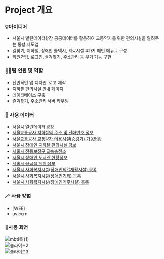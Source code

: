 <h1>Project 개요</h1>

<h3> 💡아이디어 </h3>

* 서울시 열린데이터광장 공공데이터를 활용하여 교통약자를 위한 편의시설을 알려주는 통합 지도앱
* 길찾기, 지하철, 장애인 콜택시, 의료시설 4가지 메인 메뉴로 구성
* 회원가입, 로그인, 즐겨찾기, 주소관리 등 부가 기능 구현

  
<h3> 👩‍💻팀 인원 및 역할 </h3>

* 전반적인 앱 디자인, 로고 제작
* 지하철 편의시설 안내 페이지
* 데이터베이스 구축
* 즐겨찾기, 주소관리 서버 라우팅

 
<h3>📌 사용 데이터 </h3>

* 서울시 열린데이터 광장
* [서울교통공사 지하철역 주소 및 전화번호 정보](https://data.seoul.go.kr/dataList/OA-12035/S/1/datasetView.do)
* [서울교통공사 교통약자 이용시설(승강기) 가동현황](https://data.seoul.go.kr/dataList/OA-15994/S/1/datasetView.do)
* [서울시 장애인 지하철 편의시설 정보](https://data.seoul.go.kr/dataList/OA-15514/S/1/datasetView.do)
* [서울시 전동보장구 급속충전소](https://data.seoul.go.kr/dataList/OA-15813/S/1/datasetView.do)
* [서울시 장애인 도서관 현황정보](https://data.seoul.go.kr/dataList/OA-15476/S/1/datasetView.do)
* [서울시 응급실 위치 정보](https://data.seoul.go.kr/dataList/OA-20338/S/1/datasetView.do)
* [서울시 사회복지시설(장애인의료재활시설) 목록](https://data.seoul.go.kr/dataList/OA-20428/S/1/datasetView.do)
* [서울시 사회복지시설(장애인기타) 목록](https://data.seoul.go.kr/dataList/OA-20426/S/1/datasetView.do)
* [서울시 사회복지시설(장애인거주시설) 목록](https://data.seoul.go.kr/dataList/OA-20425/S/1/datasetView.do)

<h3>🪄 사용 방법</h3>

* [WEB]
* uvicorn

<h3>📲사용 화면</h3>

![mbti톡 (1)](https://github.com/KoYesung/Project2_MBTI-Talk/assets/131944189/242ec27c-5bb5-452d-875e-945a7862537e)
<br>
![슬라이드2](https://github.com/KoYesung/Project2_MBTI-Talk/assets/131944189/b2140ba1-c592-4193-bc40-90097173777d)
<br>
![슬라이드3](https://github.com/KoYesung/Project2_MBTI-Talk/assets/131944189/5f934126-5526-4dfe-bd94-6b931d26b900)


